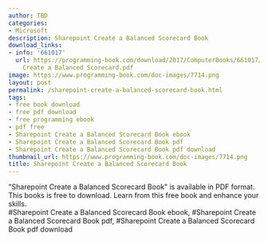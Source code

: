 ```yaml
---
author: TBD
categories:
- Microsoft
description: Sharepoint Create a Balanced Scorecard Book
download_links:
- info: '661017'
  url: https://programming-book.com/download/2017/ComputerBooks/661017/Sharepoint
    Create a Balanced Scorecard.pdf
image: https://www.programming-book.com/doc-images/7714.png
layout: post
permalink: /sharepoint-create-a-balanced-scorecard-book.html
tags:
- free book download
- free pdf download
- free programming ebook
- pdf free
- Sharepoint Create a Balanced Scorecard Book ebook
- Sharepoint Create a Balanced Scorecard Book pdf
- Sharepoint Create a Balanced Scorecard Book pdf download
thumbnail_url: https://www.programming-book.com/doc-images/7714.png
title: Sharepoint Create a Balanced Scorecard Book
---
```


 
<div class="item-desc text-justify">
  "Sharepoint Create a Balanced Scorecard Book" is available in PDF format. This books is free to download. Learn from this free book and enhance your skills.
  <br>
  #Sharepoint Create a Balanced Scorecard Book ebook, #Sharepoint Create a Balanced Scorecard Book pdf, #Sharepoint Create a Balanced Scorecard Book pdf download
</div>